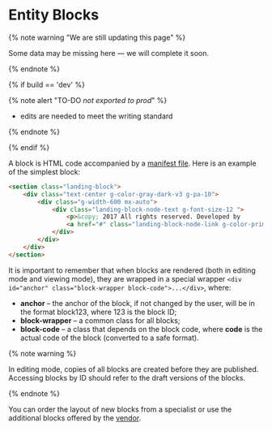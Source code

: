 # Entity Blocks

{% note warning "We are still updating this page" %}

Some data may be missing here — we will complete it soon.

{% endnote %}

{% if build == 'dev' %}

{% note alert "TO-DO _not exported to prod_" %}

- edits are needed to meet the writing standard

{% endnote %}

{% endif %}

A block is HTML code accompanied by a [manifest file](./manifest.md). Here is an example of the simplest block:

```html
<section class="landing-block">
    <div class="text-center g-color-gray-dark-v3 g-pa-10">
        <div class="g-width-600 mx-auto">
            <div class="landing-block-node-text g-font-size-12 ">
                <p>&copy; 2017 All rights reserved. Developed by
                <a href="#" class="landing-block-node-link g-color-primary">Bitrix24</a></p>
            </div>
        </div>
    </div>
</section>
```

It is important to remember that when blocks are rendered (both in editing mode and viewing mode), they are wrapped in a special wrapper `<div id="anchor" class="block-wrapper block-code">...</div>`, where:

- **anchor** – the anchor of the block, if not changed by the user, will be in the format block123, where 123 is the block ID;
- **block-wrapper** – a common class for all blocks;
- **block-code** – a class that depends on the block code, where **code** is the actual code of the block (converted to a safe format).

{% note warning %}

In editing mode, copies of all blocks are created before they are published. Accessing blocks by ID should refer to the draft versions of the blocks.

{% endnote %}

You can order the layout of new blocks from a specialist or use the additional blocks offered by the [vendor](https://htmlstream.com/preview/unify-v2.6/unify-main/shortcodes/index.html).